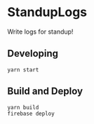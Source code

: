 # StandupLogs
Write logs for standup!

## Developing
`yarn start`

## Build and Deploy
```
yarn build
firebase deploy
```
